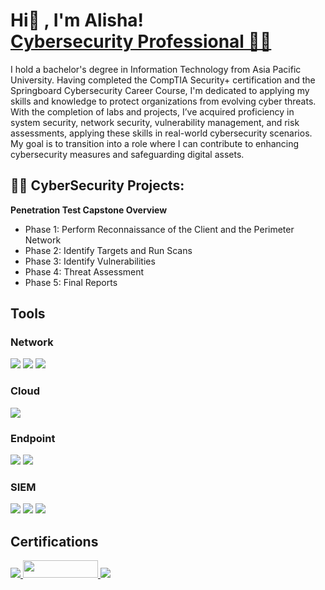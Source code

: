 <h1>Hi👋 , I'm Alisha! <br/> <a href="https://www.linkedin.com/in/alishabhujel48/">Cybersecurity Professional 👩‍💻 </a></h1>

I hold a bachelor's degree in Information Technology from Asia Pacific University. Having completed the CompTIA Security+ certification and the Springboard Cybersecurity Career Course, I'm dedicated to applying my skills and knowledge to protect organizations from evolving cyber threats.
With the completion of labs and projects, I’ve acquired proficiency in system security, network security, vulnerability management, and risk assessments, applying these skills in real-world cybersecurity scenarios. My goal is to transition into a role where I can contribute to enhancing cybersecurity measures and safeguarding digital assets.

<h2> 👩‍💻 CyberSecurity Projects:</h2>

  <b>Penetration Test Capstone Overview </b>
  - Phase 1: Perform Reconnaissance of the Client and the Perimeter Network
  - Phase 2: Identify Targets and Run Scans
  - Phase 3: Identify Vulnerabilities
  - Phase 4: Threat Assessment
  - Phase 5: Final Reports

<!---
## Skills

| Skill                                         | Associated Project         |
|-----------------------------------------------|----------------------------|
| Honeypot Deployment and Attack Detection      | <a href="https://github.com/Ali-CyberSec/-Honeypot-Deployment-on-AWS">Honeypot Deployment on AWS (T-Pot)</a> |
| SIEM Implementation and Log Analysis          | <a href="https://github.com/Ali-CyberSec/SIEM-Implementation-and-Log-Analysis">Detection Lab</a>|
| Snort IDS Setup and Rule Configuration        | <a href="https://github.com/Ali-CyberSec/Snort-IDS-Setup-and-Rule-Configuration">Snort Setup</a> |
| Security Incident Response and Case Management| <a href="https://github.com/Ali-CyberSec/Security-Incident-Response-and-Case-Management/blob/main/README.md">SOC Automation Lab</a> |
| Cloud Security Practices and Risk Management  | <a href="https://github.com/Ali-CyberSec/Cloud-Security-Practices-and-Risk-Management">AWS Security Project</a> |
| Vulnerability Assessment and Penetration Testing | Coming soon.... |

-->
## Tools

### Network
<div>
    <img src="https://img.shields.io/badge/-Wireshark-1679A7?&style=for-the-badge&logo=Wireshark&logoColor=white" />
    <img src="https://img.shields.io/badge/-Suricata-EF3B2D?&style=for-the-badge&logo=Suricata&logoColor=white" />
    <img src="https://img.shields.io/badge/-Zeek-777BB4?&style=for-the-badge&logo=Zeek&logoColor=white" />
</div>

### Cloud
<div>
    <img src="https://img.shields.io/badge/-Amazon_AWS-232F3E?&style=for-the-badge&logo=amazonaws&logoColor=white" />
</div>

### Endpoint
<div>
    <img src="https://img.shields.io/badge/-Microsoft_Defender_for_Endpoint-00A4EF?&style=for-the-badge&logo=Microsoft&logoColor=white" />
    <img src="https://img.shields.io/badge/-Velociraptor-4B275F?&style=for-the-badge&logo=Velociraptor&logoColor=white" />
</div>

### SIEM
<div>
    <img src="https://img.shields.io/badge/-Microsoft_Sentinel-0078D4?&style=for-the-badge&logo=Microsoft&logoColor=white" />
    <img src="https://img.shields.io/badge/-Splunk-000000?&style=for-the-badge&logo=Splunk&logoColor=white" />
    <img src="https://img.shields.io/badge/-Elastic-005571?&style=for-the-badge&logo=Elastic&logoColor=white" />
</div>

## Certifications
<div>
<a href="https://github.com/user-attachments/assets/16a46fe8-5991-4cbd-8490-f6e048a0e23d"> <img src="https://img.shields.io/badge/-Security%2B-FF0000?&style=for-the-badge&logo=CompTIA&logoColor=white" /> </a>
<a href="https://drive.google.com/file/d/1pDii3lBijCcvSEyznHpWBgKssIYjvlaL/view?usp=drive_link"> <img src="https://github.com/user-attachments/assets/bb4d2bb8-54a2-4792-bfa6-8061fda5b754" width="120" height="28"/> </a>
<a href="https://github.com/user-attachments/assets/88689a57-072c-4f6d-b505-4c819ae03878"> <img src="https://img.shields.io/badge/-Google_Cybersecurity_Specialization-4285F4?&style=for-the-badge&logo=google&logoColor=white" /> </a>
</div> 

<!---
## Projects
- [Detection Lab](https://github.com/Ali-CyberSec/SIEM-Implementation-and-Log-Analysis)
- [SOC Automation Project](https://github.com/Ali-CyberSec/Security-Incident-Response-and-Case-Management/blob/main/README.md)
- [Honeypot Deployment on AWS (T-Pot)](https://github.com/Ali-CyberSec/-Honeypot-Deployment-on-AWS)
- [Snort IDS Setup and Rule Configuration](https://github.com/Ali-CyberSec/Snort-IDS-Setup-and-Rule-Configuration)
-->
